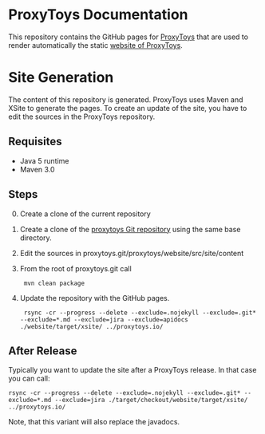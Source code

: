 # ProxyToys Documentation

This repository contains the GitHub pages for [ProxyToys](https://github.com/proxytoys/proxytoys)
that are used to render automatically the static [website of ProxyToys](https://proxytoys.github.io/). 

# Site Generation

The content of this repository is generated. ProxyToys uses Maven and XSite to generate the pages.
To create an update of the site, you have to edit the sources in the ProxyToys repository.
 
## Requisites
+ Java 5 runtime
+ Maven 3.0
 
## Steps
0. Create a clone of the current repository
0. Create a clone of the [proxytoys Git repository](https://github.com/proxytoys/proxytoys) using
the same base directory.
0. Edit the sources in proxytoys.git/proxytoys/website/src/site/content
0. From the root of proxytoys.git call

		mvn clean package
		
0. Update the repository with the GitHub pages.

		rsync -cr --progress --delete --exclude=.nojekyll --exclude=.git* --exclude=*.md --exclude=jira --exclude=apidocs ./website/target/xsite/ ../proxytoys.io/
 	 
## After Release
 
Typically you want to update the site after a ProxyToys release. In that case you can call: 
 
	rsync -cr --progress --delete --exclude=.nojekyll --exclude=.git* --exclude=*.md --exclude=jira ./target/checkout/website/target/xsite/ ../proxytoys.io/

Note, that this variant will also replace the javadocs.
